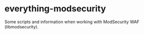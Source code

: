 # everything-modsecurity
Some scripts and information when working with ModSecurity WAF (libmodsecurity).
